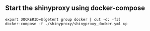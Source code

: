 ## Start the shinyproxy using docker-compose
```
export DOCKERID=$(getent group docker | cut -d: -f3)
docker-compose -f ./shinyproxy/shinyproxy_docker.yml up
```
